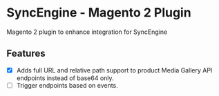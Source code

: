 # SyncEngine - Magento 2 Plugin

Magento 2 plugin to enhance integration for SyncEngine

## Features

- [x] Adds full URL and relative path support to product Media Gallery API endpoints instead of base64 only.
- [ ] Trigger endpoints based on events.
